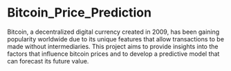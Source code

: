 # Bitcoin_Price_Prediction
Bitcoin, a decentralized digital currency created in 2009, has been gaining popularity worldwide due to its unique features that allow transactions to be made without intermediaries.  This project aims to provide insights into the factors that influence bitcoin prices and to develop a predictive model that can forecast its future value. 

